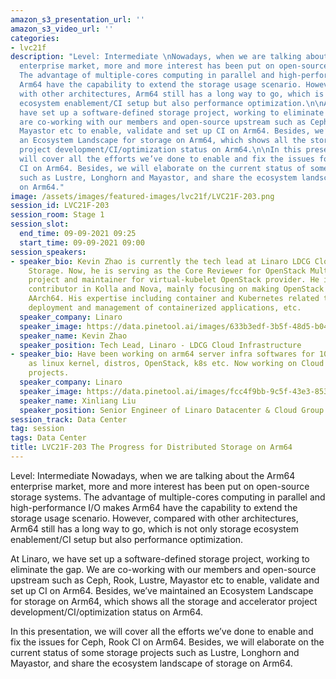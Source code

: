 ```yaml
---
amazon_s3_presentation_url: ''
amazon_s3_video_url: ''
categories:
- lvc21f
description: "Level: Intermediate \nNowadays, when we are talking about the Arm64
  enterprise market, more and more interest has been put on open-source storage systems.
  The advantage of multiple-cores computing in parallel and high-performance I/O makes
  Arm64 have the capability to extend the storage usage scenario. However, compared
  with other architectures, Arm64 still has a long way to go, which is not only storage
  ecosystem enablement/CI setup but also performance optimization.\n\nAt Linaro, we
  have set up a software-defined storage project, working to eliminate the gap. We
  are co-working with our members and open-source upstream such as Ceph, Rook, Lustre,
  Mayastor etc to enable, validate and set up CI on Arm64. Besides, we’ve maintained
  an Ecosystem Landscape for storage on Arm64, which shows all the storage and accelerator
  project development/CI/optimization status on Arm64.\n\nIn this presentation, we
  will cover all the efforts we’ve done to enable and fix the issues for Ceph, Rook
  CI on Arm64. Besides, we will elaborate on the current status of some storage projects
  such as Lustre, Longhorn and Mayastor, and share the ecosystem landscape of storage
  on Arm64."
image: /assets/images/featured-images/lvc21f/LVC21F-203.png
session_id: LVC21F-203
session_room: Stage 1
session_slot:
  end_time: 09-09-2021 09:25
  start_time: 09-09-2021 09:00
session_speakers:
- speaker_bio: Kevin Zhao is currently the tech lead at Linaro LDCG Cloud Infra and
    Storage. Now, he is serving as the Core Reviewer for OpenStack Multi-Arch SIG
    project and maintainer for virtual-kubelet OpenStack provider. He is also an active
    contributor in Kolla and Nova, mainly focusing on making OpenStack work fine on
    AArch64. His expertise including container and Kubernetes related technologies,
    deployment and management of containerized applications, etc.
  speaker_company: Linaro
  speaker_image: https://data.pinetool.ai/images/633b3edf-3b5f-48d5-b047-6097dd9f57b2.jpeg
  speaker_name: Kevin Zhao
  speaker_position: Tech Lead, Linaro - LDCG Cloud Infrastructure
- speaker_bio: Have been working on arm64 server infra softwares for 10+ years. Such
    as linux kernel, distros, OpenStack, k8s etc. Now working on Cloud Infra and storage
    projects.
  speaker_company: Linaro
  speaker_image: https://data.pinetool.ai/images/fcc4f9bb-9c5f-43e3-8538-2ca3bd60b3ec.jpeg
  speaker_name: Xinliang Liu
  speaker_position: Senior Engineer of Linaro Datacenter & Cloud Group
session_track: Data Center
tag: session
tags: Data Center
title: LVC21F-203 The Progress for Distributed Storage on Arm64
---
```


Level: Intermediate 
Nowadays, when we are talking about the Arm64 enterprise market, more and more interest has been put on open-source storage systems. The advantage of multiple-cores computing in parallel and high-performance I/O makes Arm64 have the capability to extend the storage usage scenario. However, compared with other architectures, Arm64 still has a long way to go, which is not only storage ecosystem enablement/CI setup but also performance optimization.

At Linaro, we have set up a software-defined storage project, working to eliminate the gap. We are co-working with our members and open-source upstream such as Ceph, Rook, Lustre, Mayastor etc to enable, validate and set up CI on Arm64. Besides, we’ve maintained an Ecosystem Landscape for storage on Arm64, which shows all the storage and accelerator project development/CI/optimization status on Arm64.

In this presentation, we will cover all the efforts we’ve done to enable and fix the issues for Ceph, Rook CI on Arm64. Besides, we will elaborate on the current status of some storage projects such as Lustre, Longhorn and Mayastor, and share the ecosystem landscape of storage on Arm64.